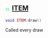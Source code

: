 ## ![client](.gitbook/assets/client.png) [ITEM](home/ITEM)



```lua
void ITEM:draw()
```

Called every draw



